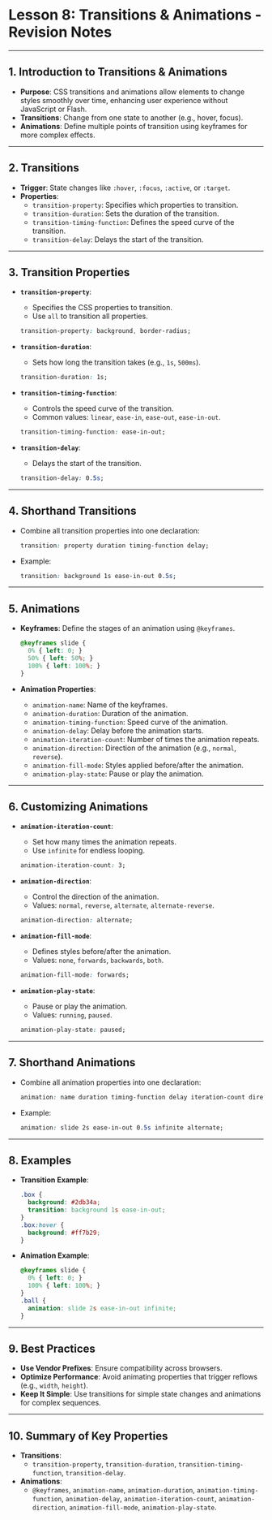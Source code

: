 # **Lesson 8: Transitions & Animations - Revision Notes**

---

## **1. Introduction to Transitions & Animations**

- **Purpose**: CSS transitions and animations allow elements to change styles smoothly over time, enhancing user experience without JavaScript or Flash.
- **Transitions**: Change from one state to another (e.g., hover, focus).
- **Animations**: Define multiple points of transition using keyframes for more complex effects.

---

## **2. Transitions**

- **Trigger**: State changes like `:hover`, `:focus`, `:active`, or `:target`.
- **Properties**:
  - `transition-property`: Specifies which properties to transition.
  - `transition-duration`: Sets the duration of the transition.
  - `transition-timing-function`: Defines the speed curve of the transition.
  - `transition-delay`: Delays the start of the transition.

---

## **3. Transition Properties**

- **`transition-property`**:
  - Specifies the CSS properties to transition.
  - Use `all` to transition all properties.

  ```css
  transition-property: background, border-radius;
  ```

- **`transition-duration`**:
  - Sets how long the transition takes (e.g., `1s`, `500ms`).

  ```css
  transition-duration: 1s;
  ```

- **`transition-timing-function`**:
  - Controls the speed curve of the transition.
  - Common values: `linear`, `ease-in`, `ease-out`, `ease-in-out`.

  ```css
  transition-timing-function: ease-in-out;
  ```

- **`transition-delay`**:
  - Delays the start of the transition.

  ```css
  transition-delay: 0.5s;
  ```

---

## **4. Shorthand Transitions**

- Combine all transition properties into one declaration:

  ```css
  transition: property duration timing-function delay;
  ```

- Example:

  ```css
  transition: background 1s ease-in-out 0.5s;
  ```

---

## **5. Animations**

- **Keyframes**: Define the stages of an animation using `@keyframes`.

  ```css
  @keyframes slide {
    0% { left: 0; }
    50% { left: 50%; }
    100% { left: 100%; }
  }
  ```

- **Animation Properties**:
  - `animation-name`: Name of the keyframes.
  - `animation-duration`: Duration of the animation.
  - `animation-timing-function`: Speed curve of the animation.
  - `animation-delay`: Delay before the animation starts.
  - `animation-iteration-count`: Number of times the animation repeats.
  - `animation-direction`: Direction of the animation (e.g., `normal`, `reverse`).
  - `animation-fill-mode`: Styles applied before/after the animation.
  - `animation-play-state`: Pause or play the animation.

---

## **6. Customizing Animations**

- **`animation-iteration-count`**:
  - Set how many times the animation repeats.
  - Use `infinite` for endless looping.

  ```css
  animation-iteration-count: 3;
  ```

- **`animation-direction`**:
  - Control the direction of the animation.
  - Values: `normal`, `reverse`, `alternate`, `alternate-reverse`.

  ```css
  animation-direction: alternate;
  ```

- **`animation-fill-mode`**:
  - Defines styles before/after the animation.
  - Values: `none`, `forwards`, `backwards`, `both`.

  ```css
  animation-fill-mode: forwards;
  ```

- **`animation-play-state`**:
  - Pause or play the animation.
  - Values: `running`, `paused`.

  ```css
  animation-play-state: paused;
  ```

---

## **7. Shorthand Animations**

- Combine all animation properties into one declaration:

  ```css
  animation: name duration timing-function delay iteration-count direction fill-mode play-state;
  ```

- Example:

  ```css
  animation: slide 2s ease-in-out 0.5s infinite alternate;
  ```

---

## **8. Examples**

- **Transition Example**:

  ```css
  .box {
    background: #2db34a;
    transition: background 1s ease-in-out;
  }
  .box:hover {
    background: #ff7b29;
  }
  ```

- **Animation Example**:

  ```css
  @keyframes slide {
    0% { left: 0; }
    100% { left: 100%; }
  }
  .ball {
    animation: slide 2s ease-in-out infinite;
  }
  ```

---

## **9. Best Practices**

- **Use Vendor Prefixes**: Ensure compatibility across browsers.
- **Optimize Performance**: Avoid animating properties that trigger reflows (e.g., `width`, `height`).
- **Keep It Simple**: Use transitions for simple state changes and animations for complex sequences.

---

## **10. Summary of Key Properties**

- **Transitions**:
  - `transition-property`, `transition-duration`, `transition-timing-function`, `transition-delay`.
- **Animations**:
  - `@keyframes`, `animation-name`, `animation-duration`, `animation-timing-function`, `animation-delay`, `animation-iteration-count`, `animation-direction`, `animation-fill-mode`, `animation-play-state`.

